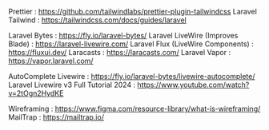 <!--Plugins-->
  Prettier :
    https://github.com/tailwindlabs/prettier-plugin-tailwindcss
  Laravel Tailwind :
    https://tailwindcss.com/docs/guides/laravel



<!--Laravel-->
  Laravel Bytes :
    https://fly.io/laravel-bytes/
  Laravel LiveWire (Improves Blade) :
    https://laravel-livewire.com/
  Laravel Flux (LiveWire Components) :
    https://fluxui.dev/
  Laracasts :
    https://laracasts.com/
  Laravel Vapor :
    https://vapor.laravel.com/
  
<!--Livewire Tutorials-->
  AutoComplete Livewire :
    https://fly.io/laravel-bytes/livewire-autocomplete/
  Laravel Livewire v3 Full Tutorial 2024 :
    https://www.youtube.com/watch?v=2tOgn2HydKE



<!--Random/Useful-->
  Wireframing :
    https://www.figma.com/resource-library/what-is-wireframing/
  MailTrap :
    https://mailtrap.io/
    
